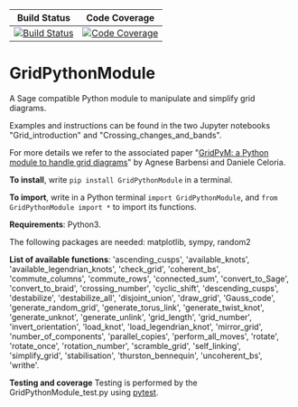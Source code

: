 <!-- BEGIN HEADER -->

 | Build Status  | Code Coverage |
 | ------------- | --------------|
 | [![Build Status][tests-img]][tests-url] | [![Code Coverage][codecov-img]][codecov-url] |
 
<!-- END HEADER -->

# GridPythonModule
A Sage compatible Python module to manipulate and simplify grid diagrams.

Examples and instructions can be found in the two Jupyter notebooks "Grid_introduction" and "Crossing_changes_and_bands".

For more details we refer to the associated paper "[GridPyM: a Python module to handle grid diagrams](https://arxiv.org/abs/2210.07399)" by Agnese Barbensi and Daniele Celoria.

**To install**, write `pip install GridPythonModule` in a terminal.

**To import**, write in a Python terminal `import GridPythonModule`, and `from GridPythonModule import *` to import its functions. 

**Requirements**: Python3. 

The following packages are needed: matplotlib, sympy, random2

**List of available functions**: 'ascending_cusps', 'available_knots', 'available_legendrian_knots', 'check_grid', 'coherent_bs', 'commute_columns', 'commute_rows', 'connected_sum', 'convert_to_Sage', 'convert_to_braid', 'crossing_number', 'cyclic_shift', 'descending_cusps', 'destabilize', 'destabilize_all', 'disjoint_union', 'draw_grid', 'Gauss_code', 'generate_random_grid', 'generate_torus_link', 'generate_twist_knot', 'generate_unknot', 'generate_unlink', 'grid_length', 'grid_number', 'invert_orientation', 'load_knot', 'load_legendrian_knot', 'mirror_grid', 'number_of_components', 'parallel_copies', 'perform_all_moves', 'rotate', 'rotate_once', 'rotation_number', 'scramble_grid', 'self_linking', 'simplify_grid', 'stabilisation', 'thurston_bennequin', 'uncoherent_bs', 'writhe'.

**Testing and coverage** Testing is performed by the GridPythonModule_test.py using [pytest](https://docs.pytest.org/en/7.3.x/).

<!-- BEGIN FOOTER -->
[tests-img]: https://github.com/agnesedaniele/GridPythonModule/actions/workflows/Tests.yml/badge.svg?branch=main
[tests-url]: https://github.com/agnesedaniele/GridPythonModule/actions/workflows/Tests.yml?query=branch%3Amain

[codecov-img]: https://codecov.io/gh/agnesedaniele/GridPythonModule/branch/main/graph/badge.svg
[codecov-url]: https://app.codecov.io/gh/agnesedaniele/GridPythonModule/tree/main
<!-- END FOOTER -->
 
